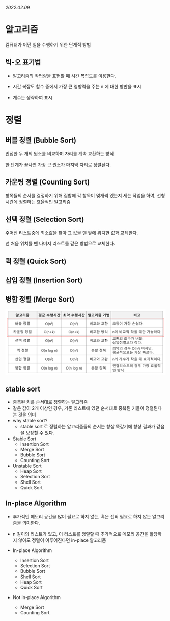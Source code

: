 *2022.02.09*

# 알고리즘

컴퓨터가 어떤 일을 수행하기 위한 단계적 방법

## 빅-오 표기법

* 알고리즘의 작업량을 표현할 때 시간 복잡도를 이용한다.

* 시간 복잡도 함수 중에서 가장 큰 영향력을 주는 n 에 대한 항만을 표시
* 계수는 생략하여 표시



# 정렬

## 버블 정렬 (Bubble Sort)

인접한 두 개의 원소를 비교하며 자리를 계속 교환하는 방식

한 단계가 끝나면 가장 큰 원소가 마지막 자리로 정렬된다.

## 카운팅 정렬 (Counting Sort)

항목들의 순서를 결정하기 위해 집합에 각 항목이 몇개씩 있는지 세는 작업을 하여, 선형 시간에 정렬하는 효율적인 알고리즘

## 선택 정렬 (Selection Sort)

주어진 리스트중에 최소값을 찾아 그 값을 맨 앞에 위치한 값과 교체한다.

맨 처음 위치를 뺀 나머지 리스트를 같은 방법으로 교체한다.

## 퀵 정렬 (Quick Sort)

## 삽입 정렬 (Insertion Sort)

## 병합 정렬 (Merge Sort)

![image-20220209110253514](01_List.assets/image-20220209110253514.png)



## stable sort

* 중복된 키를 순서대로 정렬하는 알고리즘
* 같은 값이 2개 이상인 경우, 기존 리스트에 있던 순서대로 중복된 키들이 정렬된다는 것을 의미
* why stable sort?
  * stable sort 로 정렬하는 알고리즘들의 순서는 항상 똑같기에 항상 결과가 같음을 보장할 수 있다.
* Stable Sort
  * Insertion Sort
  * Merge Sort
  * Bubble Sort
  * Counting Sort
* Unstable Sort
  * Heap Sort
  * Selection Sort
  * Shell Sort
  * Quick Sort

## In-place Algorithm

* 추가적인 메모리 공간을 많이 필요로 하지 않는, 혹은 전혀 필요로 하지 않는 알고리즘을 의미한다.
* n 길이의 리스트가 있고, 이 리스트를 정렬할 때 추가적으로 메모리 공간을 할당하지 않아도 정렬이 이루어진다면 in-place 알고리즘

* In-place Algorithm
  * Insertion Sort
  * Selection Sort
  * Bubble Sort
  * Shell Sort
  * Heap Sort
  * Quick Sort
* Not in-place Algorithm
  * Merge Sort
  * Counting Sort